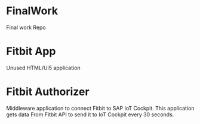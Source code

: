 # FinalWork
Final work Repo


# Fitbit App

Unused HTML/Ui5 application

# Fitbit Authorizer

Middleware application to connect Fitbit to SAP IoT Cockpit.
This application gets data From Fitbit API to send it to IoT Cockpit every 30 seconds.
